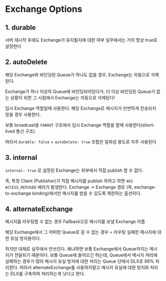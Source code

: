 # Exchange Options

## 1. durable

서버 재시작 후에도 Exchange가 유지될지에 대한 여부
실무에서는 거의 항상 true로 설정한다

## 2. autoDelete

해당 Exchange와 바인딩된 Queue가 하나도 없을 경우, Exchange는 자동으로 삭제된다.

Exchange가 하나 이상의 Queue에 바인딩되어있다가, 더 이상 바인딩된 Queue가 없는 상황이 되면 그 시점에서 Exchange는 자동으로 삭제된다!

임시 Exchange 역할일때 사용한다. 해당 Exchange로 메시지가 빈번하게 전송되지 않을 경우 사용한다.

보통 broadcast용 `FANOUT` 구조에서 임시 Exchange 역할을 할때 사용한다(short-lived 통신 구조).

따라서 `durable: false` + `autoDelete: true` 조합은 일회성 용도로 자주 사용된다

## 3. internal

`internal: true` 로 설정된 Exchange는 외부에서 직접 publish 할 수 없다.

즉, 특정 Client (Publisher)가 직접 메시지를 publish 하려고 하면 `403 ACCESS_REFUSED` 에러가 발생한다.
Exchange → Exchange 경로 (즉, exchange-to-exchange binding)에서만 메시지를 받을 수 있도록 제한하는 옵션이다.

## 4. alternateExchange

메시지를 라우팅할 수 없는 경우 Fallback으로 메시지를 보낼 Exchange 이름

해당 Exchange에서 그 어떠한 Queue로 갈 수 없는 경우 = 라우팅 실패한 메시지에 대한 유실 방지용이다.

하지만 대체로 실무에서 안쓰인다. 왜냐하면 보통 Exchange에서 Queue까지는 메시지가 전달되기 때문이다. 보통 Queue에 들어오긴 하는데, Queue에서 메시지 처리에 실패하는 경우가 많아 메시지 유실 방지에 대한 처리는 Queue 단에서 DLX로 99% 처리한다. 따라서 alternateExchange를 사용하지말고 메시지 유실에 대한 방지와 처리는 DLX를 구축하여 처리하는게 낫다고 한다.
